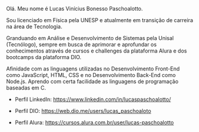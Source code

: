 Olá.
Meu nome é Lucas Vinícius Bonesso Paschoalotto.

Sou licenciado em Física pela UNESP e atualmente em transição de carreira na área de Tecnologia.

Granduando em Análise e Desenvolvimento de Sistemas pela Unisal (Tecnólogo), sempre em busca de aprimorar e aprofundar os conhecimentos através de cursos e challenges da plataforma Alura e dos bootcamps da plataforma DIO.

Afinidade com as linguagens utilizadas no Desenvolvimento Front-End como JavaScript, HTML, CSS e no Desenvolvimento Back-End como Node.js.
Aprendo com certa facilidade as linguagens de programação baseadas em C.


- Perfil LinkedIn: https://www.linkedin.com/in/lucaspaschoalotto/

- Perfil DIO: https://web.dio.me/users/lucas_paschoaloto

- Perfil Alura: https://cursos.alura.com.br/user/lucas-paschoalotto
